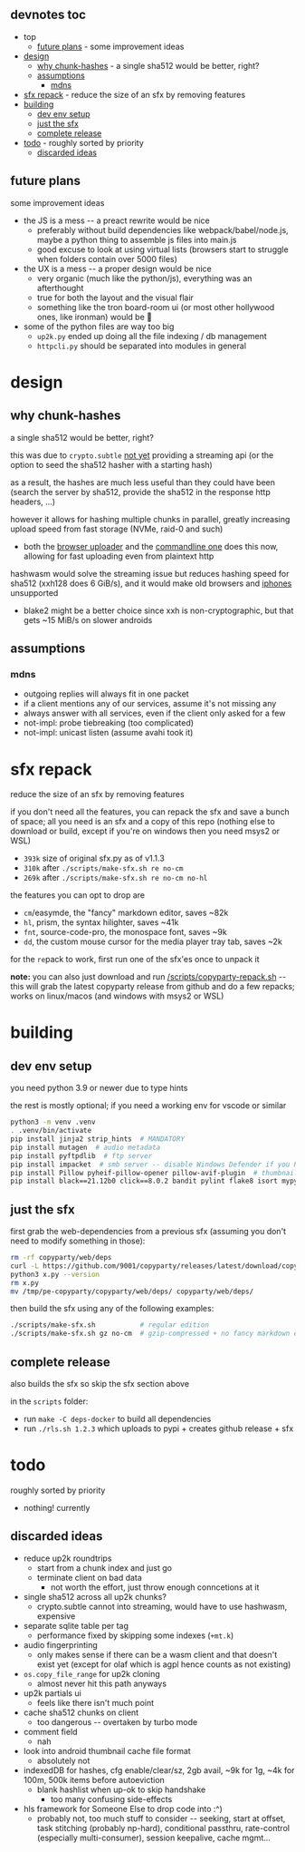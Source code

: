 ## devnotes toc

* top
    * [future plans](#future-plans) - some improvement ideas
* [design](#design)
    * [why chunk-hashes](#why-chunk-hashes) - a single sha512 would be better, right?
    * [assumptions](#assumptions)
        * [mdns](#mdns)
* [sfx repack](#sfx-repack) - reduce the size of an sfx by removing features
* [building](#building)
    * [dev env setup](#dev-env-setup)
    * [just the sfx](#just-the-sfx)
    * [complete release](#complete-release)
* [todo](#todo) - roughly sorted by priority
    * [discarded ideas](#discarded-ideas)


## future plans

some improvement ideas

* the JS is a mess -- a preact rewrite would be nice
  * preferably without build dependencies like webpack/babel/node.js, maybe a python thing to assemble js files into main.js
  * good excuse to look at using virtual lists (browsers start to struggle when folders contain over 5000 files)
* the UX is a mess -- a proper design would be nice
  * very organic (much like the python/js), everything was an afterthought
  * true for both the layout and the visual flair
  * something like the tron board-room ui (or most other hollywood ones, like ironman) would be :100:
* some of the python files are way too big
  * `up2k.py` ended up doing all the file indexing / db management
  * `httpcli.py` should be separated into modules in general


# design

## why chunk-hashes

a single sha512 would be better, right?

this was due to `crypto.subtle` [not yet](https://github.com/w3c/webcrypto/issues/73) providing a streaming api (or the option to seed the sha512 hasher with a starting hash)

as a result, the hashes are much less useful than they could have been (search the server by sha512, provide the sha512 in the response http headers, ...)

however it allows for hashing multiple chunks in parallel, greatly increasing upload speed from fast storage (NVMe, raid-0 and such)

* both the [browser uploader](https://github.com/9001/copyparty#uploading) and the [commandline one](https://github.com/9001/copyparty/blob/hovudstraum/bin/up2k.py) does this now, allowing for fast uploading even from plaintext http

hashwasm would solve the streaming issue but reduces hashing speed for sha512 (xxh128 does 6 GiB/s), and it would make old browsers and [iphones](https://bugs.webkit.org/show_bug.cgi?id=228552) unsupported

* blake2 might be a better choice since xxh is non-cryptographic, but that gets ~15 MiB/s on slower androids


## assumptions

### mdns

* outgoing replies will always fit in one packet
* if a client mentions any of our services, assume it's not missing any
* always answer with all services, even if the client only asked for a few
* not-impl: probe tiebreaking (too complicated)
* not-impl: unicast listen (assume avahi took it)


# sfx repack

reduce the size of an sfx by removing features

if you don't need all the features, you can repack the sfx and save a bunch of space; all you need is an sfx and a copy of this repo (nothing else to download or build, except if you're on windows then you need msys2 or WSL)
* `393k` size of original sfx.py as of v1.1.3
* `310k` after `./scripts/make-sfx.sh re no-cm`
* `269k` after `./scripts/make-sfx.sh re no-cm no-hl`

the features you can opt to drop are
* `cm`/easymde, the "fancy" markdown editor, saves ~82k
* `hl`, prism, the syntax hilighter, saves ~41k
* `fnt`, source-code-pro, the monospace font, saves ~9k
* `dd`, the custom mouse cursor for the media player tray tab, saves ~2k

for the `re`pack to work, first run one of the sfx'es once to unpack it

**note:** you can also just download and run [/scripts/copyparty-repack.sh](https://github.com/9001/copyparty/blob/hovudstraum/scripts/copyparty-repack.sh) -- this will grab the latest copyparty release from github and do a few repacks; works on linux/macos (and windows with msys2 or WSL)


# building

## dev env setup

you need python 3.9 or newer due to type hints

the rest is mostly optional; if you need a working env for vscode or similar

```sh
python3 -m venv .venv
. .venv/bin/activate
pip install jinja2 strip_hints  # MANDATORY
pip install mutagen  # audio metadata
pip install pyftpdlib  # ftp server
pip install impacket  # smb server -- disable Windows Defender if you REALLY need this on windows
pip install Pillow pyheif-pillow-opener pillow-avif-plugin  # thumbnails
pip install black==21.12b0 click==8.0.2 bandit pylint flake8 isort mypy  # vscode tooling
```


## just the sfx

first grab the web-dependencies from a previous sfx (assuming you don't need to modify something in those):

```sh
rm -rf copyparty/web/deps
curl -L https://github.com/9001/copyparty/releases/latest/download/copyparty-sfx.py >x.py
python3 x.py --version
rm x.py
mv /tmp/pe-copyparty/copyparty/web/deps/ copyparty/web/deps/
```

then build the sfx using any of the following examples:

```sh
./scripts/make-sfx.sh           # regular edition
./scripts/make-sfx.sh gz no-cm  # gzip-compressed + no fancy markdown editor
```


## complete release

also builds the sfx so skip the sfx section above

in the `scripts` folder:

* run `make -C deps-docker` to build all dependencies
* run `./rls.sh 1.2.3` which uploads to pypi + creates github release + sfx


# todo

roughly sorted by priority

* nothing! currently


## discarded ideas

* reduce up2k roundtrips
  * start from a chunk index and just go
  * terminate client on bad data
    * not worth the effort, just throw enough conncetions at it
* single sha512 across all up2k chunks?
  * crypto.subtle cannot into streaming, would have to use hashwasm, expensive
* separate sqlite table per tag
  * performance fixed by skipping some indexes (`+mt.k`)
* audio fingerprinting
  * only makes sense if there can be a wasm client and that doesn't exist yet (except for olaf which is agpl hence counts as not existing)
* `os.copy_file_range` for up2k cloning
  * almost never hit this path anyways
* up2k partials ui
  * feels like there isn't much point
* cache sha512 chunks on client
  * too dangerous -- overtaken by turbo mode
* comment field
  * nah
* look into android thumbnail cache file format
  * absolutely not
* indexedDB for hashes, cfg enable/clear/sz, 2gb avail, ~9k for 1g, ~4k for 100m, 500k items before autoeviction
  * blank hashlist when up-ok to skip handshake
    * too many confusing side-effects
* hls framework for Someone Else to drop code into :^)
  * probably not, too much stuff to consider -- seeking, start at offset, task stitching (probably np-hard), conditional passthru, rate-control (especially multi-consumer), session keepalive, cache mgmt...
